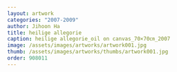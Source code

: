 ```yaml
---
layout: artwork 
categories: "2007-2009"
author: Jihoon Ha 
title: heilige allegorie 
caption: heilige allegorie_oil on canvas_70×70㎝_2007 
image: /assets/images/artworks/artwork001.jpg 
thumb: /assets/images/artworks/thumbs/artwork001.jpg 
order: 908011 
---
```

